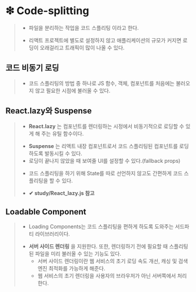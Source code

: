 # ❇ Code-splitting
> + 파일을 분리하는 작업을 코드 스플리팅 이라고 한다.
> - 리액트 프로젝트에 별도로 설정하지 않고 애플리케이션의 규모가 커지면 로딩이 오래걸리고 트래픽이 많이 나올 수 있다.

## 코드 비동기 로딩
> - 코드 스플리팅의 방법 중 하나로 JS 함수, 객체, 컴포넌트를 처음에는 불러오지 않고 필요한 시점에 불러올 수 있다.

 ## React.lazy와 Suspense 
> * __React.lazy__ 는 컴포넌트를 렌더링하는 시정에서 비동기적으로 로딩할 수 있게 해 주는 유틸 함수이다.
> - __Suspense__ 는 리액트 내장 컴포넌트로서 코드 스플리팅된 컴포넌트를 로딩하도록 발동시킬 수 있다.
>  - 로딩이 끝나지 않았을 때 보여줄 UI를 설정할 수 있다.(fallback props)
> + 코드 스플리팅을 하기 위해 State를 따로 선언하지 않고도 간편하게 코드 스플리팅을 할 수 있다.
> - __✔  study/React_lazy.js 참고__

 ## Loadable Component
> + Loading Components는 코드 스플리팅을 편하게 하도록 도와주는 서드파티 라이브러리이다.
> - __서버 사이드 렌더링__ 을 지원한다. 또한, 렌더링하기 전에 필요할 때 스플리팅된 파일을 미리 불러올 수 있는 기능도 있다.
>   - 서버 사이드 렌더링이란 웹 서비스의 초기 로딩 속도 개선, 캐싱 및 검색 엔진 최적화를 가능하게 해준다.
>   - 웹 서비스의 초기 렌더링을 사용자의 브라우저가 아닌 서버쪽에서 처리한다.